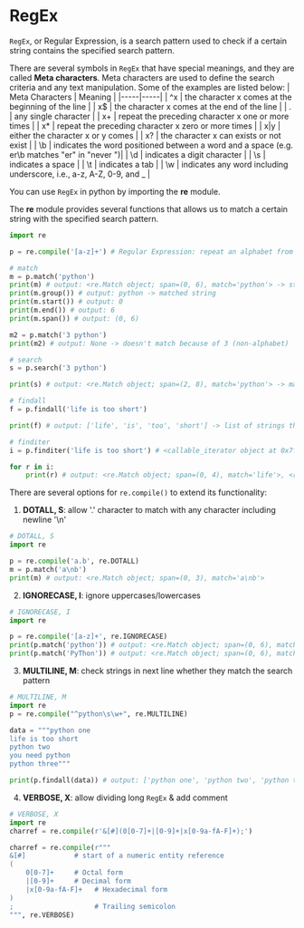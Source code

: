 # RegEx

```RegEx```, or Regular Expression, is a search pattern used to check if a certain string contains the specified search pattern. 

There are several symbols in ```RegEx``` that have special meanings, and they are called <strong>Meta characters</strong>. Meta characters are used to define the search criteria and any text manipulation. Some of the examples are listed below:
| Meta Characters | Meaning |
|-----|-----|
| ^x | the character x comes at the beginning of the line |
| x$ | the character x comes at the end of the line |
| . | any single character |
| x+ | repeat the preceding character x one or more times |
| x* | repeat the preceding character x zero or more times |
| x\|y | either the character x or y comes |
| x? | the character x can exists or not exist |
| \b | indicates the word positioned between a word and a space (e.g. er\b matches "er" in "never ")|
| \d | indicates a digit character |
| \s | indicates a space | 
| \t | indicates a tab | 
| \w | indicates any word including underscore, i.e., a-z, A-Z, 0-9, and _ |

You can use ```RegEx``` in python by importing the <strong>re</strong> module. 

The <strong>re</strong> module provides several functions that allows us to match a certain string with the specified search pattern.
```python
import re 

p = re.compile('[a-z]+') # Regular Expression: repeat an alphabet from a to z 1 or more times

# match
m = p.match('python') 
print(m) # output: <re.Match object; span=(0, 6), match='python'> -> starting the match from index 0
print(m.group()) # output: python -> matched string
print(m.start()) # output: 0
print(m.end()) # output: 6
print(m.span()) # output: (0, 6)

m2 = p.match('3 python') 
print(m2) # output: None -> doesn't match because of 3 (non-alphabet)

# search
s = p.search('3 python') 

print(s) # output: <re.Match object; span=(2, 8), match='python'> -> match from index 2, even though non-alphabet is included in the string

# findall
f = p.findall('life is too short') 

print(f) # output: ['life', 'is', 'too', 'short'] -> list of strings that contain reg exp search pattern

# finditer
i = p.finditer('life is too short') # <callable_iterator object at 0x7fa397ba0eb0> -> iterable object

for r in i:
    print(r) # output: <re.Match object; span=(0, 4), match='life'>, <re.Match object; span=(5, 7), match='is'>, <re.Match object; span=(8, 11), match='too'>, <re.Match object; span=(12, 17), match='short'>
```

There are several options for ```re.compile()``` to extend its functionality:
1. <strong>DOTALL, S</strong>: allow '.' character to match with any character including newline '\n'
```python
# DOTALL, S
import re

p = re.compile('a.b', re.DOTALL) 
m = p.match('a\nb') 
print(m) # output: <re.Match object; span=(0, 3), match='a\nb'>
```
2. <strong>IGNORECASE, I</strong>: ignore uppercases/lowercases
```python
# IGNORECASE, I
import re

p = re.compile('[a-z]+', re.IGNORECASE)
print(p.match('python')) # output: <re.Match object; span=(0, 6), match='python'>
print(p.match('PyThon')) # output: <re.Match object; span=(0, 6), match='PyThon'> 
```
3. <strong>MULTILINE, M</strong>: check strings in next line whether they match the search pattern
```python
# MULTILINE, M
import re
p = re.compile("^python\s\w+", re.MULTILINE)

data = """python one
life is too short
python two
you need python
python three"""

print(p.findall(data)) # output: ['python one', 'python two', 'python three']
```
4. <strong>VERBOSE, X</strong>: allow dividing long ```RegEx``` & add comment
```python
# VERBOSE, X
import re
charref = re.compile(r'&[#](0[0-7]+|[0-9]+|x[0-9a-fA-F]+);')

charref = re.compile(r"""
&[#]            # start of a numeric entity reference
(
    0[0-7]+     # Octal form
    |[0-9]+     # Decimal form
    |x[0-9a-fA-F]+   # Hexadecimal form
)
;                    # Trailing semicolon
""", re.VERBOSE)
```
